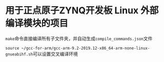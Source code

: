 <!--
 * @Description: 
 * @Version: 2.0
 * @Autor: ZZT
 * @Date: 2022-01-28 16:52:46
 * @LastEditors: ZZT
 * @LastEditTime: 2022-01-28 19:35:13
-->

# 用于正点原子ZYNQ开发板 Linux 外部编译模块的项目

`make`命令直接编译所有子文件夹，并自动生成`compile_commands.json`文件

`source ~/gcc-for-arm/gcc-arm-9.2-2019.12-x86_64-arm-none-linux-gnueabihf.sh`可以设置交叉编译环境

